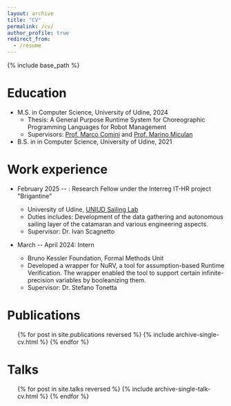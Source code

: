 ```yaml
---
layout: archive
title: "CV"
permalink: /cv/
author_profile: true
redirect_from:
  - /resume
---
```


{% include base_path %}

Education
======
* M.S. in Computer Science, University of Udine, 2024
  * Thesis: A General Purpose Runtime System for Choreographic Programming Languages for Robot Management
  * Supervisors: [Prof. Marco Comini](https://users.dimi.uniud.it/~marco.comini/) and [Prof. Marino Miculan](https://marino.miculan.org)
* B.S. in in Computer Science, University of Udine, 2021

Work experience
======
* February 2025 -- : Research Fellow under the Interreg IT-HR project "Brigantine"
  * University of Udine, [UNIUD Sailing Lab](https://lambda-iot.uniud.it/sailing_lab/website/)
  * Duties includes: Development of the data gathering and autonomous sailing layer of the catamaran and various engineering aspects.
  * Supervisor: Dr. Ivan Scagnetto

* March -- April 2024: Intern
  * Bruno Kessler Foundation, Formal Methods Unit
  * Developed a wrapper for NuRV, a tool for assumption-based Runtime Verification. The wrapper enabled the tool to support certain infinite-precision variables by booleanizing them. 
  * Supervisor: Dr. Stefano Tonetta

Publications
======
  <ul>{% for post in site.publications reversed %}
    {% include archive-single-cv.html %}
  {% endfor %}</ul>
  
Talks
======
  <ul>{% for post in site.talks reversed %}
    {% include archive-single-talk-cv.html  %}
  {% endfor %}</ul>
